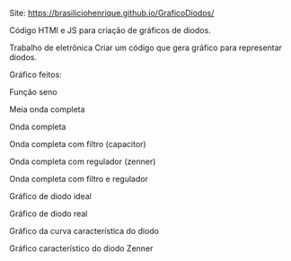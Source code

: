 Site: https://brasiliciohenrique.github.io/GraficoDiodos/


Código HTMl e JS para criação de gráficos de diodos.

Trabalho de eletrônica
Criar um código que gera gráfico para representar diodos.

Gráfico feitos:

   Função seno
   
   Meia onda completa
   
   Onda completa
   
   Onda completa com filtro (capacitor)
   
   Onda completa com regulador (zenner)
   
   Onda completa com filtro e regulador
   

   Gráfico de diodo ideal
   
   Gráfico de diodo real
   
   Gráfico da curva característica do diodo
   
   Gráfico característico do diodo Zenner
   
